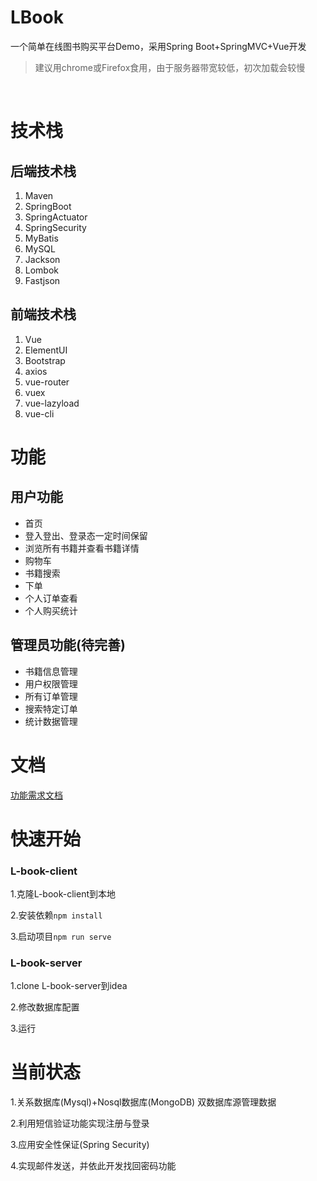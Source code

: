 ﻿# LBook
一个简单在线图书购买平台Demo，采用Spring Boot+SpringMVC+Vue开发


> 建议用chrome或Firefox食用，由于服务器带宽较低，初次加载会较慢

<br/>

# 技术栈

## 后端技术栈

1. Maven
2. SpringBoot  
3. SpringActuator  
4. SpringSecurity
5. MyBatis  
6. MySQL  
7. Jackson  
8. Lombok  
9. Fastjson  

## 前端技术栈

1. Vue  
2. ElementUI  
3. Bootstrap  
4. axios  
5. vue-router  
6. vuex  
7. vue-lazyload  
8. vue-cli    

# 功能

## 用户功能

* 首页  
* 登入登出、登录态一定时间保留  
* 浏览所有书籍并查看书籍详情  
* 购物车  
* 书籍搜索  
* 下单  
* 个人订单查看
* 个人购买统计

## 管理员功能(待完善)

* 书籍信息管理  
* 用户权限管理  
* 所有订单管理  
* 搜索特定订单  
* 统计数据管理

# 文档
[功能需求文档](/docs/功能需求文档.md)

# 快速开始

### L-book-client
1.克隆L-book-client到本地  

2.安装依赖``npm install``  

3.启动项目``npm run serve``

### L-book-server
1.clone L-book-server到idea

2.修改数据库配置

3.运行

# 当前状态

1.关系数据库(Mysql)+Nosql数据库(MongoDB) 双数据库源管理数据  

2.利用短信验证功能实现注册与登录  

3.应用安全性保证(Spring Security)  

4.实现邮件发送，并依此开发找回密码功能		

<br/>


